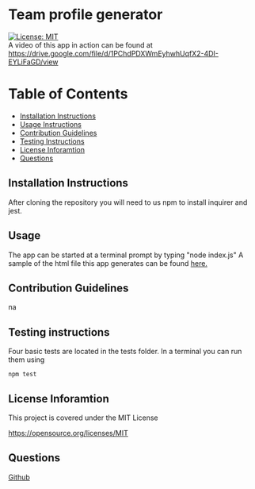 # Team profile generator
[![License: MIT](https://img.shields.io/badge/License-MIT-yellow.svg)](https://opensource.org/licenses/MIT)     
	A video of this app in action can be found at
	https://drive.google.com/file/d/1PChdPDXWmEyhwhUqfX2-4DI-EYLiFaGD/view

Table of Contents
=================
* [Installation Instructions](#installation-instructions)
* [Usage Instructions](#usage)
* [Contribution Guidelines](#contribution-guidelines)
* [Testing Instructions](#testing-instructions)
* [License Inforamtion](#license-inforamtion)
* [Questions](#questions)
## Installation Instructions
After cloning the repository you will need to us npm to install inquirer and jest.

## Usage
The app can be started at a terminal prompt by typing "node index.js"
A sample of the html file this app generates can be found [here.](./dist/index.html)

## Contribution Guidelines
na

## Testing instructions
Four basic tests are located in the tests folder.  In a terminal you can run them using 
    
    npm test
## License Inforamtion
This project is covered under the MIT License

https://opensource.org/licenses/MIT
## Questions
[Github](https://github.com/yeagermeister/team-profile-generator/)

